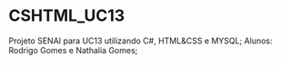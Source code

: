 # CSHTML_UC13
Projeto SENAI para UC13 utilizando C#, HTML&amp;CSS e MYSQL;
Alunos: Rodrigo Gomes e Nathalia Gomes;
